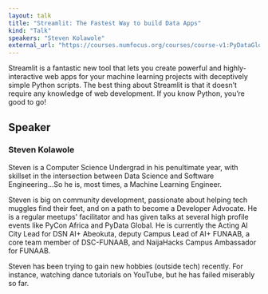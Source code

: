 ```yaml
---
layout: talk
title: "Streamlit: The Fastest Way to build Data Apps"
kind: "Talk"
speakers: "Steven Kolawole"
external_url: "https://courses.numfocus.org/courses/course-v1:PyDataGlobal+PDG20-talks+2020/jump_to/block-v1:PyDataGlobal+PDG20-talks+2020+type@vertical+block@878f20a9b492453aa1c4ff20c66611ad"
---
```


Streamlit is a fantastic new tool that lets you create powerful and highly-interactive web apps for your machine learning projects with deceptively simple Python scripts.
The best thing about Streamlit is that it doesn’t require any knowledge of web development. If you know Python, you’re good to go!

## Speaker

### Steven Kolawole

Steven is a Computer Science Undergrad in his penultimate year, with skillset in the intersection between Data Science and Software Engineering...So he is, most times, a Machine Learning Engineer. 

Steven is big on community development, passionate about helping tech muggles find their feet, and on a path to become a Developer Advocate. He is a regular meetups' facilitator and has given talks at several high profile events like PyCon Africa and PyData Global. He is currently the Acting AI City Lead for DSN AI+ Abeokuta, deputy Campus Lead of AI+ FUNAAB, a core team member of DSC-FUNAAB, and NaijaHacks Campus Ambassador for FUNAAB. 

Steven has been trying to gain new hobbies (outside tech) recently. For instance, watching dance tutorials on YouTube, but he has failed miserably so far.
